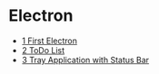 # Electron

- [1 First Electron](./1_first_electron/README.md)
- [2 ToDo List](./2_todo_list/README.md)
- [3 Tray Application with Status Bar](./3_status_bar_function/README.md)